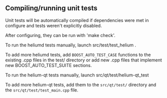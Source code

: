 Compiling/running unit tests
------------------------------------

Unit tests will be automatically compiled if dependencies were met in configure
and tests weren't explicitly disabled.

After configuring, they can be run with 'make check'.

To run the heliumd tests manually, launch src/test/test_helium .

To add more heliumd tests, add `BOOST_AUTO_TEST_CASE` functions to the existing
.cpp files in the test/ directory or add new .cpp files that
implement new BOOST_AUTO_TEST_SUITE sections.

To run the helium-qt tests manually, launch src/qt/test/helium-qt_test

To add more helium-qt tests, add them to the `src/qt/test/` directory and
the `src/qt/test/test_main.cpp` file.
